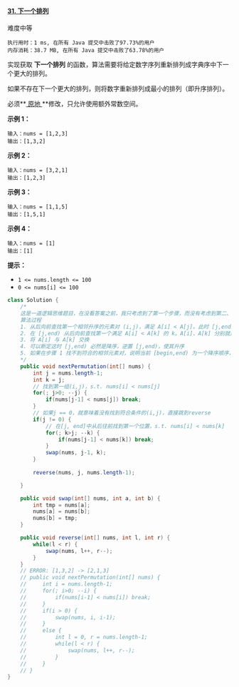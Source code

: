 #### [31. 下一个排列](https://leetcode-cn.com/problems/next-permutation/)

难度中等

```
执行用时：1 ms, 在所有 Java 提交中击败了97.73%的用户
内存消耗：38.7 MB, 在所有 Java 提交中击败了63.78%的用户
```



实现获取 **下一个排列** 的函数，算法需要将给定数字序列重新排列成字典序中下一个更大的排列。

如果不存在下一个更大的排列，则将数字重新排列成最小的排列（即升序排列）。

必须**[ 原地 ](https://baike.baidu.com/item/原地算法)**修改，只允许使用额外常数空间。

 

**示例 1：**

```
输入：nums = [1,2,3]
输出：[1,3,2]
```

**示例 2：**

```
输入：nums = [3,2,1]
输出：[1,2,3]
```

**示例 3：**

```
输入：nums = [1,1,5]
输出：[1,5,1]
```

**示例 4：**

```
输入：nums = [1]
输出：[1]
```

 

**提示：**

- `1 <= nums.length <= 100`
- `0 <= nums[i] <= 100`



```java
class Solution {
    /*
    这是一道逻辑思维题目，在没看答案之前，我只考虑到了第一个步骤，而没有考虑到第二、三、四的步骤，差距还是很大的
    算法过程
	1. 从后向前查找第一个相邻升序的元素对 (i,j)，满足 A[i] < A[j]。此时 [j,end) 必然是降序
	2. 在 [j,end) 从后向前查找第一个满足 A[i] < A[k] 的 k。A[i]、A[k] 分别就是上文所说的「小数」、「大数」
	3. 将 A[i] 与 A[k] 交换
	4. 可以断定这时 [j,end) 必然是降序，逆置 [j,end)，使其升序
	5. 如果在步骤 1 找不到符合的相邻元素对，说明当前 [begin,end) 为一个降序顺序，则直接跳到步骤 4
    */
    public void nextPermutation(int[] nums) {
        int j = nums.length-1;
        int k = j;
        // 找到第一组(i,j)，s.t. nums[i] < nums[j]
        for(; j>0; --j) {
            if(nums[j-1] < nums[j]) break;
        }
        // 如果j == 0，就意味着没有找到符合条件的(i,j)，直接跳到reverse
        if(j != 0) {
            // 在[j, end]中从后往前找到第一个位置，s.t. nums[i] < nums[k]
            for(; k>j; --k) {
                if(nums[j-1] < nums[k]) break;
            }
            swap(nums, j-1, k);
        }
        
        reverse(nums, j, nums.length-1);

    }

    public void swap(int[] nums, int a, int b) {
        int tmp = nums[a];
        nums[a] = nums[b];
        nums[b] = tmp;
    }

    public void reverse(int[] nums, int l, int r) {
        while(l < r) {
            swap(nums, l++, r--);
        }
    }
    // ERROR: [1,3,2] -> [2,1,3]
    // public void nextPermutation(int[] nums) {
    //     int i = nums.length-1;
    //     for(; i>0; --i) {
    //         if(nums[i-1] < nums[i]) break;
    //     }
    //     if(i > 0) {
    //         swap(nums, i, i-1);
    //     }
    //     else {
    //         int l = 0, r = nums.length-1;
    //         while(l < r) {
    //             swap(nums, l++, r--);
    //         }
    //     }
    // }
}
```

